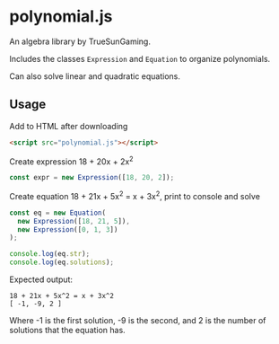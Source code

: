 # polynomial.js

An algebra library by TrueSunGaming.

Includes the classes `Expression` and `Equation` to organize polynomials.

Can also solve linear and quadratic equations.

## Usage

Add to HTML after downloading
```html
<script src="polynomial.js"></script>
```

Create expression 18 + 20x + 2x<sup>2</sup>
```js
const expr = new Expression([18, 20, 2]);
```

Create equation 18 + 21x + 5x<sup>2</sup> = x + 3x<sup>2</sup>, print to console and solve
```js
const eq = new Equation(
  new Expression([18, 21, 5]),
  new Expression([0, 1, 3])
);

console.log(eq.str);
console.log(eq.solutions);
```
Expected output:
```
18 + 21x + 5x^2 = x + 3x^2
[ -1, -9, 2 ]
```
Where -1 is the first solution, -9 is the second, and 2 is the number of solutions that the equation has.
